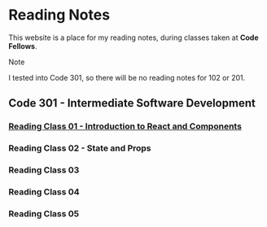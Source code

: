 # Reading Notes
This website is a place for my reading notes, during classes taken at **Code Fellows**.

> [!NOTE]
>  I tested into Code 301, so there will be no reading notes for 102 or 201.

## Code 301 - Intermediate Software Development

### [Reading Class 01 - Introduction to React and Components](./reading-01.md) 

### Reading Class 02 - State and Props

### Reading Class 03

### Reading Class 04

### Reading Class 05




